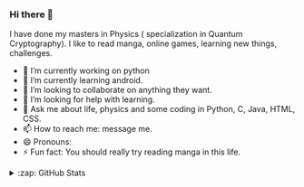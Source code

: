 ### Hi there 👋


I have done my masters in Physics ( specialization in Quantum Cryptography). I like to read manga, online games, learning new things, challenges.

- 🔭 I’m currently working on python
- 🌱 I’m currently learning android.
- 👯 I’m looking to collaborate on anything they want.
- 🤔 I’m looking for help with learning.
- 💬 Ask me about life, physics and some coding in Python, C, Java, HTML, CSS.
- 📫 How to reach me: message me.
- 😄 Pronouns: 
- ⚡ Fun fact: You should really try reading manga in this life.
<details>
  <summary>:zap: GitHub Stats</summary>

  <img align="left" alt="Abhay GitHub Stats" src="https://github-readme-stats.vercel.app/api?username=abygtm&show_icons=true&hide_border=true&count_private=true&theme=dracula" />

</details>
